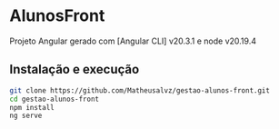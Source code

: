 # AlunosFront

Projeto Angular gerado com [Angular CLI] v20.3.1 e node v20.19.4

## Instalação e execução

```bash
git clone https://github.com/Matheusalvz/gestao-alunos-front.git
cd gestao-alunos-front
npm install
ng serve